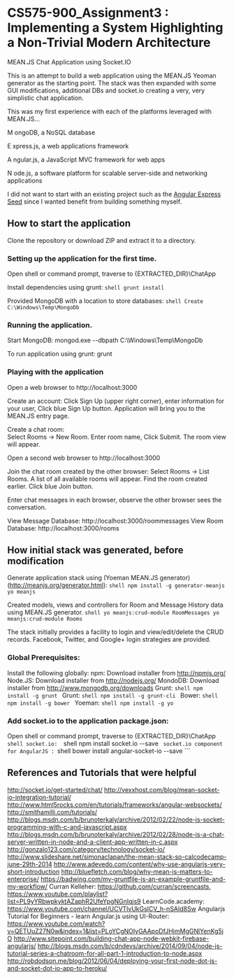 CS575-900_Assignment3 : Implementing a System Highlighting a Non-Trivial Modern Architecture
=====================



MEAN.JS Chat Application using Socket.IO

This is an attempt to build a web application using the MEAN.JS Yeoman generator as the starting point. The stack was then expanded with some GUI modifications, additional DBs and socket.io creating a very, very simplistic chat application.

This was my first experience with each of the platforms leveraged with MEAN.JS...

M ongoDB, a NoSQL database

E xpress.js, a web applications framework

A ngular.js, a JavaScript MVC framework for web apps

N ode.js, a software platform for scalable server-side and networking applications

I did not want to start with an existing project such as the [Angular Express Seed](https://github.com/btford/angular-express-seed) since I wanted benefit from building something myself.

## How to start the application

Clone the repository or download ZIP and extract it to a directory.

### Setting up the application for the first time.

   Open shell or command prompt, traverse to {EXTRACTED_DIR}\ChatApp
   
   Install dependencies using grunt:
     ```shell
     grunt install
     ```
     
   Provided MongoDB with a location to store databases:
     ```shell
     Create C:\Windows\Temp\MongoDb
     ```
     
### Running the application.

   Start MongoDB:
     mongod.exe --dbpath C:\Windows\Temp\MongoDb

   To run application using grunt:
     grunt

### Playing with the application

   Open a web browser to http://localhost:3000
   
   Create an account:
     Click Sign Up (upper right corner), enter information for your user, Click blue Sign Up button. Application will bring you to the MEAN.JS entry page.
   
   Create a chat room:   
     Select Rooms -> New Room. Enter room name, Click Submit.
	 The room view will appear.

   Open a second web browser to http://localhost:3000
	 
   Join the chat room created by the other browser:
     Select Rooms -> List Rooms.
	 A list of all available rooms will appear. Find the room created earlier. Click blue Join button.
   
   Enter chat messages in each browser, observe the other browser sees the conversation.
  
   View Message Database: http://localhost:3000/roommessages
   View Room Database: http://localhost:3000/rooms

   
## How initial stack was generated, before modification

   Generate application stack using (Yoeman MEAN.JS generator) (http://meanjs.org/generator.html):
     ```shell
     npm install -g generator-meanjs
     yo meanjs
     ``` 
  
   Created models, views and controllers for Room and Message History data using MEAN.JS generator.
     ```shell
     yo meanjs:crud-module RoomMessages
     yo meanjs:crud-module Rooms
     ``` 

   The stack initially provides a facility to login and view/edit/delete the CRUD records. Facebook, Twitter, and Google+ login strategies are provided.

### Global Prerequisites:

   Install the following globally:
     npm: Download installer from http://npmjs.org/
     Node.JS: Download installer from http://nodejs.org/
     MondoDB: Download installer from http://www.mongodb.org/downloads
     Grunt: 
     ```shell
     npm install -g grunt
     ```
     Grunt: 
     ```shell
     npm install -g grunt-cli
     ``` 
     Bower:
     ```shell
     npm install -g bower
     ``` 
     Yoeman:
     ```shell
     npm install -g yo
     ``` 
 
### Add socket.io to the application package.json:
 
   Open shell or command prompt, traverse to {EXTRACTED_DIR}\ChatApp
     ```shell
     socket.io: 
     ```shell
	 npm install socket.io --save
     ``` 
     socket.io component for AngularJS : 
     ```shell
	 bower install angular-socket-io --save 
     ``` 

## References and Tutorials that were helpful

http://socket.io/get-started/chat/
http://vexxhost.com/blog/mean-socket-io-integration-tutorial/
http://www.html5rocks.com/en/tutorials/frameworks/angular-websockets/
http://smithamilli.com/tutorials/
http://blogs.msdn.com/b/brunoterkaly/archive/2012/02/22/node-js-socket-programming-with-c-and-javascript.aspx
http://blogs.msdn.com/b/brunoterkaly/archive/2012/02/28/node-js-a-chat-server-written-in-node-and-a-client-app-written-in-c.aspx
http://gonzalo123.com/category/technology/socket-io/
http://www.slideshare.net/simonaclapan/the-mean-stack-so-calcodecamp-june-29th-2014
http://www.adevedo.com/content/why-use-angularjs-very-short-introduction
http://bluefletch.com/blog/why-mean-js-matters-to-enterprise/
https://badwing.com/my-gruntfile-js-an-example-gruntfile-and-my-workflow/
Curran Kelleher: https://github.com/curran/screencasts, https://www.youtube.com/playlist?list=PL9yYRbwpkyktAZaphR2UfeYpgNGnIqjs9
LearnCode.academy: https://www.youtube.com/channel/UCVTlvUkGslCV_h-nSAId8Sw
Angularjs Tutorial for Beginners - learn Angular.js using UI-Router: https://www.youtube.com/watch?v=QETUuZ27N0w&index=1&list=PLoYCgNOIyGAApoDfJHjmMgGNlYenKg5jO
http://www.sitepoint.com/building-chat-app-node-webkit-firebase-angularjs/
http://blogs.msdn.com/b/cdndevs/archive/2014/09/04/node-js-tutorial-series-a-chatroom-for-all-part-1-introduction-to-node.aspx
http://robdodson.me/blog/2012/06/04/deploying-your-first-node-dot-js-and-socket-dot-io-app-to-heroku/

